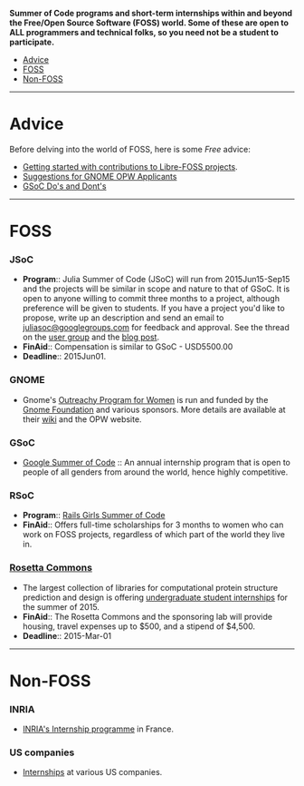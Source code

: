 **Summer of Code programs and short-term internships within and beyond the Free/Open Source Software (FOSS) world. Some of these are open to ALL programmers and technical folks, so you need not be a student to participate.**

* [Advice](#advice)
* [FOSS](#foss)
* [Non-FOSS](#non-foss)

----

# Advice
Before delving into the world of FOSS, here is some *Free* advice: 
* [Getting started with contributions to Libre-FOSS projects](http://svaksha.com/post/2012/Contributing-to-Libre-software).
* [Suggestions for GNOME OPW Applicants](http://anteaya.info/blog/2013/03/29/suggestions-for-gnome-opw-applicants/)
* [GSoC Do's and Dont's](http://google-opensource.blogspot.ro/2011/03/dos-and-donts-of-google-summer-of-code.html)

----

# FOSS

### JSoC
+ __Program__:: Julia Summer of Code (JSoC) will run from 2015Jun15-Sep15 and the projects will be similar in scope and nature to that of GSoC. It is open to anyone willing to commit three months to a project, although preference will be given to students. If you have a project you'd like to propose, write up an description and send an email to juliasoc@googlegroups.com for feedback and approval. See the thread on the [user group](https://groups.google.com/forum/?fromgroups=#!topic/julia-users/bolLGcSCrs0) and the [blog post](http://julialang.org/blog/2015/05/jsoc-cfp/).
+ __FinAid__:: Compensation is similar to GSoC - USD5500.00
+ __Deadline__:: 2015Jun01.

### GNOME
* Gnome's [Outreachy Program for Women](https://opw.gnome.org/) is run and funded by the [Gnome Foundation](https://www.gnome.org/) and various sponsors. More details are available at their [wiki](https://wiki.gnome.org/Outreachy) and the OPW website.

### GSoC
* [Google Summer of Code](http://www.google-melange.com/gsoc/program/) :: An annual internship program that is open to people of all genders from around the world, hence highly competitive.

### RSoC
+ __Program__:: [Rails Girls Summer of Code](http://railsgirlssummerofcode.org/) 
+ __FinAid__:: Offers full-time scholarships for 3 months to women who can work on FOSS projects, regardless of which part of the world they live in.

### [Rosetta Commons](https://www.rosettacommons.org/) 
+ The largest collection of libraries for computational protein structure prediction and design is offering [undergraduate student internships](https://www.rosettacommons.org/about/intern) for the summer of 2015. 
+ __FinAid__:: The Rosetta Commons and the sponsoring lab will provide housing, travel expenses up to $500, and a stipend of $4,500. 
+ __Deadline__:: 2015-Mar-01

----

# Non-FOSS

### INRIA 
* [INRIA's Internship programme](https://www.inria.fr/en/research/international-mobility/internships-programme/internships-programme) in France.

### US companies
* [Internships](http://codingforinterviews.com/internships) at various US companies.


